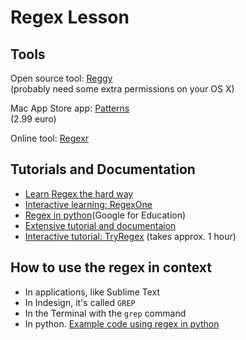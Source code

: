 # Regex Lesson

## Tools

Open source tool: [Reggy](http://reggyapp.com)  
(probably need some extra permissions on your OS X)

Mac App Store app: [Patterns](https://itunes.apple.com/us/app/patterns-the-regex-app/id429449079)  
(2.99 euro)

Online tool: [Regexr](http://www.regexr.com)

## Tutorials and Documentation

- [Learn Regex the hard way](http://regex.learncodethehardway.org/book/introduction.html)
- [Interactive learning: RegexOne](http://regexone.com)
- [Regex in python](https://developers.google.com/edu/python/regular-expressions)(Google for Education)
- [Extensive tutorial and documentaion](http://www.regular-expressions.info/characters.html)
- [Interactive tutorial: TryRegex](http://tryregex.com) (takes approx. 1 hour)

## How to use the regex in context

- In applications, like Sublime Text
- In Indesign, it's called `GREP`
- In the Terminal with the `grep` command
- In python. [Example code using regex in python](Advanced/regex/README.md)